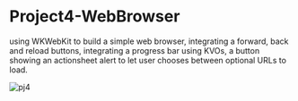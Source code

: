 # Project4-WebBrowser

using WKWebKit to build a simple web browser,
integrating a forward, back and reload buttons,
integrating a progress bar using KVOs,
a button showing an actionsheet alert to let user chooses between optional URLs to load.



![pj4](https://github.com/minathabet96/Project4-WebBrowser/assets/137233308/8e9dadff-1215-4cdf-b563-bde80b8c4220)
